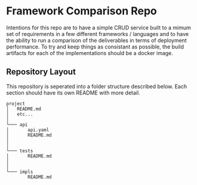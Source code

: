 # Framework Comparison Repo
Intentions for this repo are to have a simple CRUD service built to a mimum set of requirements in a few different frameworks / languages and to have the ability to run a comparison of the deliverables in terms of deployment performance. To try and keep things as consistant as possible, the build artifacts for each of the implementations should be a docker image.

## Repository Layout
This repository is seperated into a folder structure described below. Each section should have its own README with more detail.

```
project
│   README.md
│   etc...  
│
└─── api
│       api.yaml
│       README.md
│   
│   
└─── tests
│       README.md
│
│
└─── impls
        README.md
```

